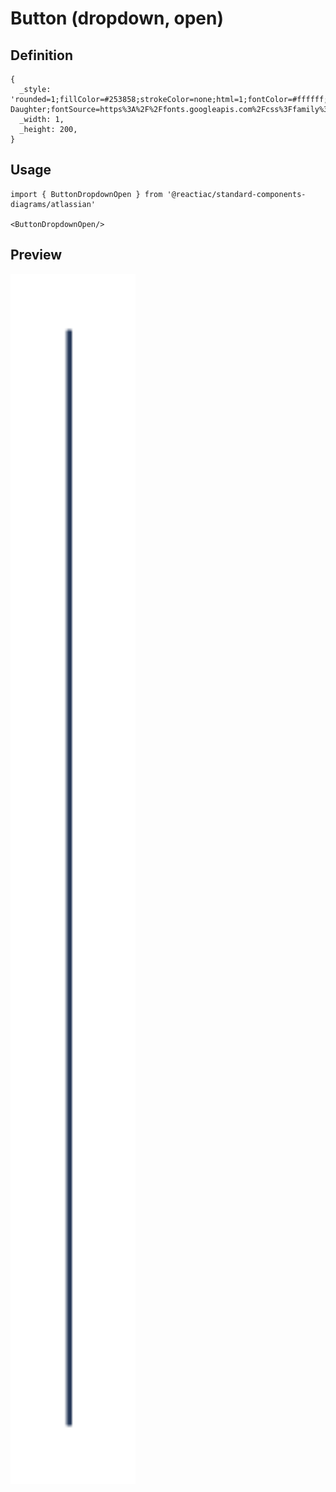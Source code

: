 # Button (dropdown, open)

## Definition

```
{
  _style: 'rounded=1;fillColor=#253858;strokeColor=none;html=1;fontColor=#ffffff;align=left;fontSize=12;spacingLeft=10;sketch=0;hachureGap=4;pointerEvents=0;fontFamily=Architects Daughter;fontSource=https%3A%2F%2Ffonts.googleapis.com%2Fcss%3Ffamily%3DArchitects%2BDaughter;',
  _width: 1,
  _height: 200,
}
```

## Usage

```
import { ButtonDropdownOpen } from '@reactiac/standard-components-diagrams/atlassian'

<ButtonDropdownOpen/>
```

## Preview

<img src="./button-dropdown-open.png" width="200"/>
